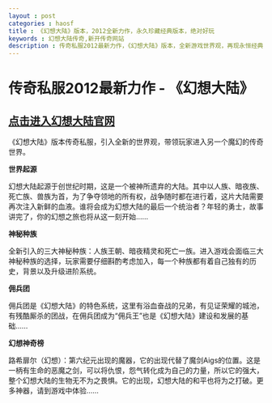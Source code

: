 ```yaml
---
layout : post
categories : haosf
title : 《幻想大陆》版本，2012全新力作，永久珍藏经典版本，绝对好玩
keywords : 幻想大陆传奇,新开传奇网站
description : 传奇私服2012最新力作，《幻想大陆》版本，全新游戏世界观，再现永恒经典
---
```

# 传奇私服2012最新力作 - 《幻想大陆》
## [点击进入幻想大陆官网](http://www.fhcq8.com/)

《幻想大陆》版本传奇私服，引入全新的世界观，带领玩家进入另一个魔幻的传奇世界。

__世界起源__

幻想大陆起源于创世纪时期，这是一个被神所遗弃的大陆。其中以人族、暗夜族、死亡族、兽族为首，为了争夺领地的所有权，战争随时都在进行着，这片大陆需要再次注入新鲜的血液。谁将会成为幻想大陆的最后一个统治者？年轻的勇士，故事讲完了，你的幻想之旅也将从这一刻开始……

__神秘种族__

全新引入的三大神秘种族：人族王朝、暗夜精灵和死亡一族。进入游戏会面临三大神秘种族的选择，玩家需要仔细斟酌考虑加入，每一个种族都有着自己独有的历史，背景以及升级进阶系统。

__佣兵团__

佣兵团是《幻想大陆》的特色系统，这里有浴血奋战的兄弟，有见证荣耀的城池，有残酷厮杀的团战，在佣兵团成为“佣兵王”也是《幻想大陆》建设和发展的基础……

__幻想神奇榜__

路希扉尔（幻想）：第六纪元出现的魔器，它的出现代替了魔剑Aigs的位置。这是一柄有生命的恶魔之剑，可以将仇恨，怨气转化成为自己的力量，所以它的强大，整个幻想大陆的生物无不为之畏惧。它的出现，幻想大陆的和平也将为之打破。更多神器，请到游戏中体验……
